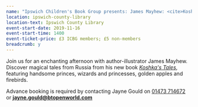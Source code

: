 ```yaml
---
name: "Ipswich Children's Book Group presents: James Mayhew: <cite>Koshka's Tales</cite>"
location: ipswich-county-library
location-text: Ipswich County Library
event-start-date: 2019-11-16
event-start-time: 1400
event-ticket-price: £3 ICBG members; £5 non-members
breadcrumb: y
---
```


Join us for an enchanting afternoon with author-illustrator James Mayhew. Discover magical tales from Russia from his new book [<cite>Koshka's Tales</cite>](https://suffolk.spydus.co.uk/cgi-bin/spydus.exe/ENQ/OPAC/BIBENQ?BRN=2678641), featuring handsome princes, wizards and princesses, golden apples and firebirds.

Advance booking is required by contacting Jayne Gould on [01473 714672](tel:01473714672) or **jayne.gould@btopenworld.com**
